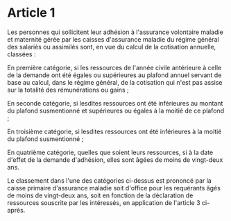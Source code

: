 # Article 1

Les personnes qui sollicitent leur adhésion à l'assurance volontaire maladie et maternité gérée par les caisses d'assurance maladie du régime général des salariés ou assimilés sont, en vue du calcul de la cotisation annuelle, classées :

En première catégorie, si les ressources de l'année civile antérieure à celle de la demande ont été égales ou supérieures au plafond annuel servant de base au calcul, dans le régime général, de la cotisation qui n'est pas assise sur la totalité des rémunérations ou gains ;

En seconde catégorie, si lesdites ressources ont été inférieures au montant du plafond susmentionné et supérieures ou égales à la moitié de ce plafond ;

En troisième catégorie, si lesdites ressources ont été inférieures à la moitié du plafond susmentionné ;

En quatrième catégorie, quelles que soient leurs ressources, si à la date d'effet de la demande d'adhésion, elles sont âgées de moins de vingt-deux ans.

Le classement dans l'une des catégories ci-dessus est prononcé par la caisse primaire d'assurance maladie soit d'office pour les requérants âgés de moins de vingt-deux ans, soit en fonction de la déclaration de ressources souscrite par les intéressés, en application de l'article 3 ci-après.
